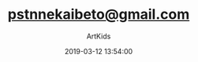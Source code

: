 ---
index: 6208
title: "pstnnekaibeto@gmail.com"
subtitle: ""
author: "ArtKids"
date: "2019-03-12 13:54:00"
seo:
  description: ""
content: "pstnnekaibeto@gmail.com
Pastor Nneka Ibeto"
status: "published"
comment_status: "closed"
modified: "2019-03-12 13:54:00"
type: "flamingo_contact"
comment_count: 0
tags: []
---